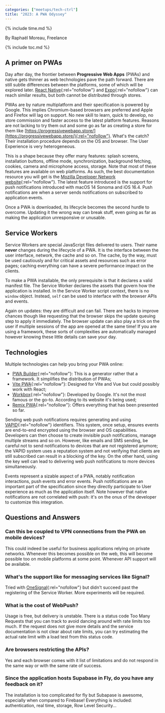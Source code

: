```yaml
---
categories: ["meetups/tech-ctrl"]
title: "2023: A PWA Odyssey"
---
```


{% include time.md %}

By Raphaël Moreau, Freelance  

{% include toc.md %}

## A primer on PWAs

Day after day, the frontier between **Progressive Web Apps** (PWAs) and native gets thinner as web technologies pave the
path forward. There are still subtle differences between the platforms, some of which will be explored later. [React Native](https://reactnative.dev/){:rel="nofollow"}
and [Expo](https://expo.dev/){:rel="nofollow"} can reach similar results, but both cannot be distributed through stores.

PWAs are by nature multiplatform and their specification is powered by Google. This implies Chromium-based browsers are
preferred and Apple and Firefox will lag on support. No new skill to learn, quick to develop, no store commission and
faster access to the latest platform features. Reasons are not lacking to try them out and some go as far as creating a
store for them like [https://progressivewebapp.store/](https://progressivewebapp.store/){:rel="nofollow"}. What's the
catch? Their installation procedure depends on the OS and browser. The User Experience is very heterogeneous.

This is a shape because they offer many features: splash screens, installation buttons, offline mode, synchronization,
background fetching, cookies, camera and microphone access, storage. Note that most of these features are available on
web platforms. As such, the best documentation resource you will get is the [Mozilla Developer Network website](https://developer.mozilla.org/){:rel="nofollow"}.
The latest feature introduced is the support for push notifications introduced with macOS 14 Sonoma and iOS 16.4. Push
notifications are when a server sends notifications on subscribed to application events.

Once a PWA is downloaded, its lifecycle becomes the second hurdle to overcome. Updating it the wrong way can break
stuff, even going as far as making the application unresponsive or unusable.

## Service Workers

Service Workers are special JavaScript files delivered to users. Their name **never** changes during the lifecycle of a
PWA. It is the interface between the user interface, network, the cache and so on. The cache, by the way, must be used
cautiously and for critical assets and resources such as error pages; caching everything can have a severe performance
impact on the clients.

To make a PWA installable, the only prerequisite is that it declares a valid manifest file. The Service Worker declares
the assets that govern how the application is installed. In the Service Worker script context, there is no `window`
object. Instead, `self` can be used to interface with the browser APIs and events.

Again on updates: they are difficult and can fail. There are hacks to improve chances though like requesting that the
browser skips the update queuing step to apply it immediately. The browser update can also play a trick on the user if
multiple sessions of the app are opened at the same time! If you are using a framework, these sorts of complexities are
automatically managed however knowing these little details can save your day.

## Technologies

Multiple technologies can help you bring your PWA online:

- [PWA Builder](https://www.pwabuilder.com/){:rel="nofollow"}: This is a generator rather that a framework. It
  simplifies the distribution of PWAs;
- [Vite PWA](https://vite-pwa-org.netlify.app/){:rel="nofollow"}: Designed for Vite and Vue but could possibly work with
  React;
- [Workbox](https://web.dev/learn/pwa/workbox/){:rel="nofollow"}: Developed by Google. It's not the most famous or the
  go-to. According to its website it's being used;
- [Remix PWA](https://remix-pwa.run/){:rel="nofollow"}: Offers everything that has been presented so far.

Sending web push notifications requires generating and using [VAPID](https://datatracker.ietf.org/doc/html/draft-ietf-webpush-vapid-00){:rel="nofollow"}
identifiers. This system, once setup, ensures events are end-to-end encrypted using the browser and OS capabilities.
Developers can then choose to create invisible push notifications, manage multiple streams and so on. However, like
emails and SMS sending, be careful not to send notifications to devices that are not registered anymore; the VAPID
system uses a reputation system and not verifying that clients are still subscribed can result in a blocking of the key.
On the other hand, using the key well can lead to delivering web push notifications to more devices simultaneously.

Events represent a sizable aspect of a PWA, notably notification interactions, push events and error events. Push
notifications are an important part of the specification since they directly participate to User experience as much as
the application itself. Note however that native notifications are not correlated with push: it's on the onus of the
developer to customize this integration.

## Questions and Answers

### Can this be coupled to VPN connections from the PWA on mobile devices?

This could indeed be useful for business applications relying on private networks. Whenever this becomes possible on the
web, this will become possible too on mobile platforms at some point. Whenever API support will be available.

### What's the support like for messaging services like Signal?

Tried with [OneSignal](https://onesignal.com/){:rel="nofollow"} but didn't succeed past the registering of the Service
Worker. More experiments will be required.

### What is the cost of WebPush?

Usage is free, but delivery is unstable. There is a status code Too Many Requests that you can track to avoid dancing
around with rate limits too much. If the request does not give more details and the service documentation is not clear
about rate limits, you can try estimating the actual rate limit with a load test from this status code.

### Are browsers restricting the APIs?

Yes and each browser comes with it list of limitations and do not respond in the same way or with the same rate of
success.

### Since the application hosts Supabase in Fly, do you have any feedback on it?

The installation is too complicated for fly but Subapase is awesome, especially when compared to Firebase! Everything is
included: authentication, real time, storage, Row Level Security...

